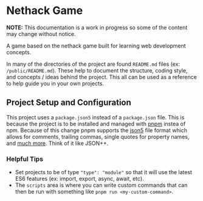 # Nethack Game

**NOTE:** This documentation is a work in progress so some of the content may change without notice.

A game based on the nethack game built for learning web development concepts.

In many of the directories of the project are found `README.md` files (ex: `/public/README.md`). These help to document the structure, coding style, and concepts / ideas behind the project. This all can be used as a reference to help guide you in your own projects.

## Project Setup and Configuration

This project uses a `package.json5` instead of a `package.json` file. This is because the project is to be installed and managed with [pnpm](https://pnpm.js.org/) instea of npm. Because of this change pnpm supports the [json5](https://json5.org/) file format which allows for comments, trailing commas, single quotes for property names, and [much more](https://json5.org/). Think of it like JSON++.

### Helpful Tips

- Set projects to be of type `"type": "module"` so that it will use the latest ES6 features (ex: import, export, async, await, etc).
- The `scripts` area is where you can write custom commands that can then be run with something like `pnpm run <my-custom-command>`.

